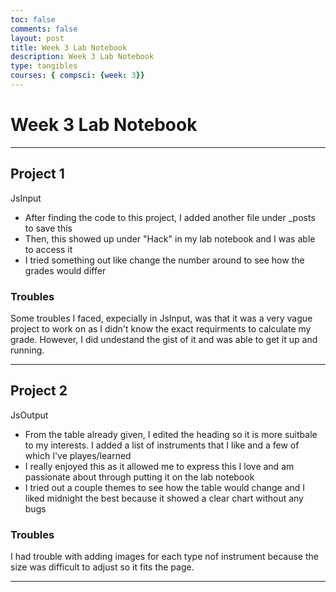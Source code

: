 ```yaml
---
toc: false
comments: false
layout: post
title: Week 3 Lab Notebook
description: Week 3 Lab Notebook
type: tangibles
courses: { compsci: {week: 3}}
---
```


# Week 3 Lab Notebook

---

## Project 1
JsInput

- After finding the code to this project, I added another file under _posts to save this
- Then, this showed up under "Hack" in my lab notebook and I was able to access it 
- I tried something out like change the number around to see how the grades would differ

### Troubles
Some troubles I faced, expecially in JsInput, was that it was a very vague project to work on as I didn't know the exact requirments to calculate my grade. However, I did undestand the gist of it and was able to get it up and running. 

---


## Project 2
JsOutput

- From the table already given, I edited the heading so it is more suitbale to my interests. I added a list of instruments that I like and a few of which I've playes/learned 
- I really enjoyed this as it allowed me to express this I love and am passionate about through putting it on the lab notebook 
- I tried out a couple themes to see how the table would change and I liked midnight the best because it showed a clear chart without any bugs

### Troubles
I had trouble with adding images for each type nof instrument because the size was difficult to adjust so it fits the page. 

---
